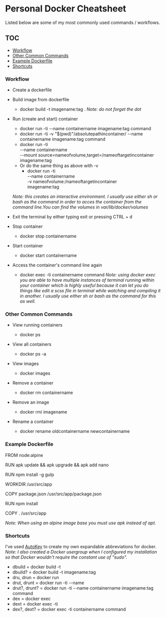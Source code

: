 # Personal Docker Cheatsheet
Listed below are some of my most commonly used commands / workflows.

## TOC
- [Workflow](#workflow) 
- [Other Common Commands](#other-common-commands) 
- [Example Dockerfile](#example-dockerfile) 
- [Shortcuts](#shortcuts) 

### Workflow
- Create a dockerfile

- Build image from dockerfile 
	- docker build -t imagename:tag .
	*Note: do not forget the dot*
		
- Run (create and start) container
	- docker run -ti --name containername imagename:tag command 
	- docker run -ti -v "$(pwd)"/absolutepathincontainer/ --name containername imagename:tag command
	- docker run -ti \
          --name containername \
          --mount source=nameofvolume,target=/nameoftargetincontainer \
          imagename:tag
	- Or do the same thing as above with -v
		-  docker run -ti \
                   --name containername \
                   -v nameofvolume:/nameoftargetincontainer \
                   imagename:tag
		   
	*Note: this creates an interactive environment. I usually use either sh or bash as the command in order to acces the container from the command line.You can find the volumes in var/lib/docker/volumes*

- Exit the terminal by either typing exit or pressing CTRL + d
	
- Stop container
	- docker stop containername
	
- Start container
	- docker start containername
	
- Access the container's command line again
	- docker exec -ti containername command
	*Note: using docker exec you are able to have multiple instances of terminal running within your container which is highly useful because it can let you do things like edit a scss file in terminal while watching and compiling it in another. I usually use either sh or bash as the command for this as well.*
	
### Other Common Commands
- View running containers
	- docker ps 
	
- View all containers 
	- docker ps -a
	
- View images
	- docker images
	
- Remove a container
	- docker rm containername

- Remove an image
	- docker rmi imagename
	
- Rename a container
	- docker rename oldcontainername newcontainername
	
### Example Dockerfile

FROM node:alpine

RUN apk update && apk upgrade && apk add nano

RUN npm install -g gulp

WORKDIR /usr/src/app

COPY package.json /usr/src/app/package.json

RUN npm install

COPY . /usr/src/app

*Note: When using an alpine image base you must use apk instead of apt.*

### Shortcuts
I've used [AutoKey](https://github.com/autokey/autokey) to create my own expandable abbreviations for docker. 
*Note: I also created a Docker usergroup when I configured my installation so that Docker wouldn't require the constant use of "sudo".*

- dbuild = docker build -t
- dbuild? = docker build -t imagename:tag
- dru, drun = docker run
- drut, drunt = docker run -ti --name
- drut?, drunt? = docker run -ti --name containername imagename:tag command
- dex = docker exec
- dext = docker exec -ti
- dex?, dext? = docker exec -ti containername command
	
